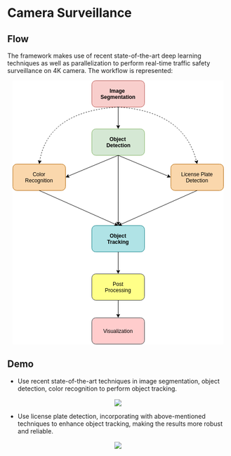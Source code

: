 # Camera Surveillance
## Flow
The framework makes use of recent state-of-the-art deep learning techniques as well as parallelization to perform real-time traffic safety surveillance on 4K camera. The workflow is represented:

<p align="center">
<img src="https://raw.githubusercontent.com/hnt4499/camera_surveillance/master/flow.png">
</img>
</p>

## Demo

 - Use recent state-of-the-art techniques in image segmentation, object detection, color recognition to perform object tracking.

<p align="center">
<img src=https://raw.githubusercontent.com/hnt4499/camera_surveillance/master/demo_2.gif align="center">
</img>
</p>

- Use license plate detection, incorporating with above-mentioned techniques to enhance object tracking, making the results more robust and reliable.
<p align="center">
<img src=https://raw.githubusercontent.com/hnt4499/camera_surveillance/master/demo_1.gif align="center">
</img>
</p>
<!--stackedit_data:
eyJoaXN0b3J5IjpbMTYzNzg4ODIzNCwtODMyNjY4MTIzLC0xNj
g5NDQyOTI1XX0=
-->